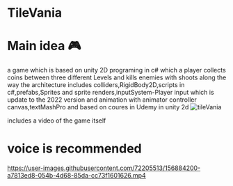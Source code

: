# TileVania
# Main idea :video_game:
a game which is based on unity 2D programing in c# which a 
player collects coins between three different Levels and kills enemies with shoots  along the way 
the architecture includes colliders,RigidBody2D,scripts in c#,prefabs,Sprites and sprite renders,inputSystem-Player input which is update to the 2022 version
and animation with animator controller 
canvas,textMashPro and 
based on coures in Udemy in unity 2d 
![tileVania](https://user-images.githubusercontent.com/72205513/156884300-d533520a-a4ce-4d57-8c60-02635a56a4bc.jpeg)


includes a video of the game itself 

# voice is recommended 



https://user-images.githubusercontent.com/72205513/156884200-a7813ed8-054b-4d68-85da-cc73f1601626.mp4

